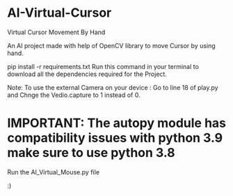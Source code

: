 # AI-Virtual-Cursor
Virtual Cursor Movement By Hand

An AI project made with help of OpenCV library to move Cursor by using hand.

pip install -r requirements.txt 
Run this command in your terminal to download all the dependencies required for the Project.

Note: To use the external Camera on your device : Go to line 18 of play.py and Chnge the Vedio.capture to 1 instead of 0.

# IMPORTANT: The autopy module has compatibility issues with python 3.9 make sure to use python 3.8

Run the AI_Virtual_Mouse.py file 


:)
